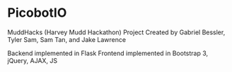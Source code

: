 # PicobotIO
MuddHacks (Harvey Mudd Hackathon) Project 
Created by Gabriel Bessler, Tyler Sam, Sam Tan, and Jake Lawrence 

Backend implemented in Flask
Frontend implemented in Bootstrap 3, jQuery, AJAX, JS
